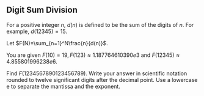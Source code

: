 ## Digit Sum Division

For a positive integer $n$, $d(n)$ is defined to be the sum of the digits of $n$. For example, $d(12345)=15$.

Let $F(N)=\sum_{n=1}^N\frac{n}{d(n)}$.

You are given $F(10)=19, F(123)\approx 1.187764610390e3$ and $F(12345)\approx 4.855801996238e6$.

Find $F(1234567890123456789)$. Write your answer in scientific notation rounded to twelve significant digits after the decimal point. Use a lowercase e to separate the mantissa and the exponent.

